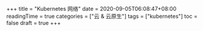 +++
title = "Kubernetes 网络"
date = 2020-09-05T06:08:47+08:00
readingTime = true
categories = ["云 & 云原生"]
tags = ["kubernetes"]
toc = false
draft = true
+++

<!--more-->
